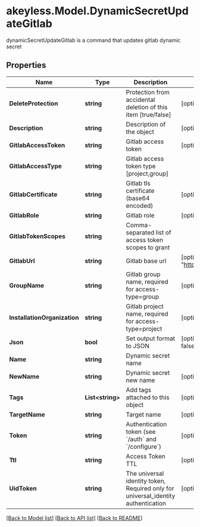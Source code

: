 # akeyless.Model.DynamicSecretUpdateGitlab
dynamicSecretUpdateGitlab is a command that updates gitlab dynamic secret

## Properties

Name | Type | Description | Notes
------------ | ------------- | ------------- | -------------
**DeleteProtection** | **string** | Protection from accidental deletion of this item [true/false] | [optional] 
**Description** | **string** | Description of the object | [optional] 
**GitlabAccessToken** | **string** | Gitlab access token | [optional] 
**GitlabAccessType** | **string** | Gitlab access token type [project,group] | 
**GitlabCertificate** | **string** | Gitlab tls certificate (base64 encoded) | [optional] 
**GitlabRole** | **string** | Gitlab role | [optional] 
**GitlabTokenScopes** | **string** | Comma-separated list of access token scopes to grant | 
**GitlabUrl** | **string** | Gitlab base url | [optional] [default to "https://gitlab.com/"]
**GroupName** | **string** | Gitlab group name, required for access-type&#x3D;group | [optional] 
**InstallationOrganization** | **string** | Gitlab project name, required for access-type&#x3D;project | [optional] 
**Json** | **bool** | Set output format to JSON | [optional] [default to false]
**Name** | **string** | Dynamic secret name | 
**NewName** | **string** | Dynamic secret new name | [optional] 
**Tags** | **List&lt;string&gt;** | Add tags attached to this object | [optional] 
**TargetName** | **string** | Target name | [optional] 
**Token** | **string** | Authentication token (see &#x60;/auth&#x60; and &#x60;/configure&#x60;) | [optional] 
**Ttl** | **string** | Access Token TTL | [optional] 
**UidToken** | **string** | The universal identity token, Required only for universal_identity authentication | [optional] 

[[Back to Model list]](../README.md#documentation-for-models) [[Back to API list]](../README.md#documentation-for-api-endpoints) [[Back to README]](../README.md)


